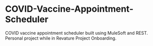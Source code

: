 # COVID-Vaccine-Appointment-Scheduler
COVID vaccine appointment scheduler built using MuleSoft and REST. Personal project while in Revature Project Onboarding.
